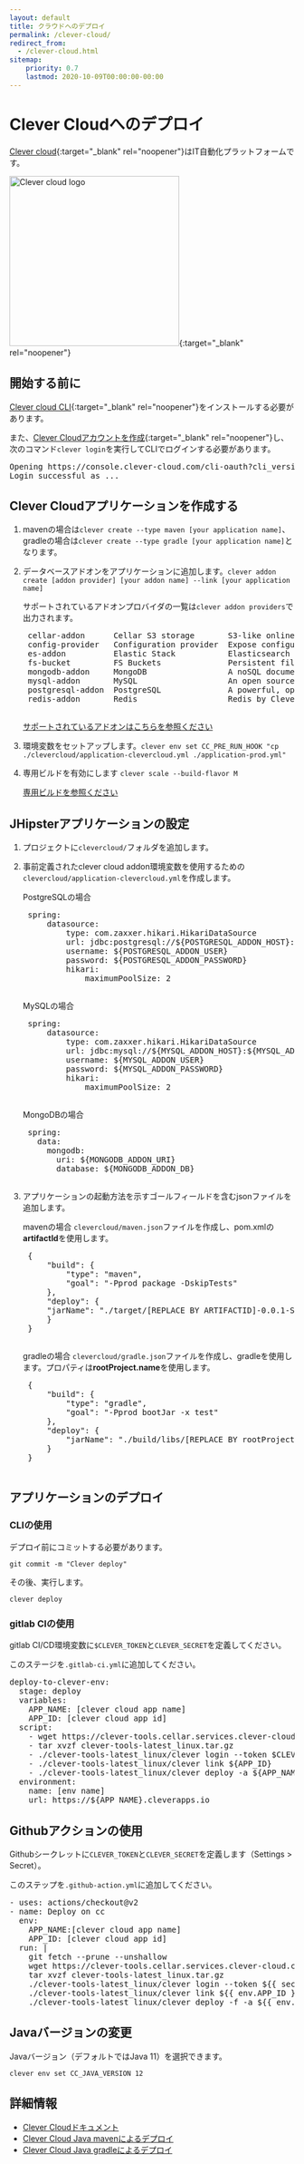 ```yaml
---
layout: default
title: クラウドへのデプロイ
permalink: /clever-cloud/
redirect_from:
  - /clever-cloud.html
sitemap:
    priority: 0.7
    lastmod: 2020-10-09T00:00:00-00:00
---
```


# Clever Cloudへのデプロイ
[Clever cloud](https://www.clever-cloud.com/){:target="_blank" rel="noopener"}はIT自動化プラットフォームです。

[<img src="{{ site.url }}/images/logo/logo_clever_cloud.png" alt="Clever cloud logo" width="300px" />](https://www.clever-cloud.com/){:target="_blank" rel="noopener"}

## 開始する前に

[Clever cloud CLI](https://www.clever-cloud.com/doc/clever-tools/getting_started/){:target="_blank" rel="noopener"}をインストールする必要があります。

また、[Clever Cloudアカウントを作成](https://api.clever-cloud.com/v2/sessions/signup){:target="_blank" rel="noopener"}し、次のコマンド`clever login`を実行してCLIでログインする必要があります。
<pre>
Opening https://console.clever-cloud.com/cli-oauth?cli_version=2.7.1&cli_token=XXX in your browser to log you in…
Login successful as ...
</pre>


## Clever Cloudアプリケーションを作成する

1. mavenの場合は`clever create --type maven [your application name]`、gradleの場合は`clever create --type gradle [your application name]`となります。

2. データベースアドオンをアプリケーションに追加します。`clever addon create [addon provider] [your addon name] --link [your application name]`

    サポートされているアドオンプロバイダの一覧は`clever addon providers`で出力されます。    
    <pre>
    cellar-addon      Cellar S3 storage       S3-like online file storage web service
    config-provider   Configuration provider  Expose configuration to your applications  (via environment variables)
    es-addon          Elastic Stack           Elasticsearch with Kibana and APM server as options
    fs-bucket         FS Buckets              Persistent file system for your application
    mongodb-addon     MongoDB                 A noSQL document-oriented database
    mysql-addon       MySQL                   An open source relational database management system
    postgresql-addon  PostgreSQL              A powerful, open source object-relational database system
    redis-addon       Redis                   Redis by Clever Cloud is an in-memory key-value data store, powered by Clever Cloud
    </pre>

    [サポートされているアドオンはこちらを参照ください](https://www.clever-cloud.com/doc/addons/clever-cloud-addons/#available-add-ons)

3. 環境変数をセットアップします。`clever env set CC_PRE_RUN_HOOK "cp ./clevercloud/application-clevercloud.yml ./application-prod.yml"`

4. 専用ビルドを有効にします `clever scale --build-flavor M`

    [専用ビルドを参照ください](https://www.clever-cloud.com/doc/admin-console/apps-management/#dedicated-build)


## JHipsterアプリケーションの設定
1. プロジェクトに`clevercloud/`フォルダを追加します。

2. 事前定義されたclever cloud addon環境変数を使用するための`clevercloud/application-clevercloud.yml`を作成します。

    PostgreSQLの場合
    <pre>
    spring:
        datasource:
            type: com.zaxxer.hikari.HikariDataSource        
            url: jdbc:postgresql://${POSTGRESQL_ADDON_HOST}:${POSTGRESQL_ADDON_PORT}/${POSTGRESQL_ADDON_DB}?useUnicode=true&characterEncoding=utf8&useSSL=false
            username: ${POSTGRESQL_ADDON_USER}
            password: ${POSTGRESQL_ADDON_PASSWORD}
            hikari:
                maximumPoolSize: 2
    </pre>

    MySQLの場合
    <pre>
    spring:
        datasource:
            type: com.zaxxer.hikari.HikariDataSource        
            url: jdbc:mysql://${MYSQL_ADDON_HOST}:${MYSQL_ADDON_PORT}/${MYSQL_ADDON_DB}?useUnicode=true&characterEncoding=utf8&useSSL=false
            username: ${MYSQL_ADDON_USER}
            password: ${MYSQL_ADDON_PASSWORD}
            hikari:
                maximumPoolSize: 2
    </pre>

    MongoDBの場合
    <pre>
    spring:
      data:
        mongodb:
          uri: ${MONGODB_ADDON_URI}
          database: ${MONGODB_ADDON_DB}
    </pre>



3. アプリケーションの起動方法を示すゴールフィールドを含むjsonファイルを追加します。

    mavenの場合
    `clevercloud/maven.json`ファイルを作成し、pom.xmlの**artifactId**を使用します。
    
    <pre>
    {
        "build": {
            "type": "maven",
            "goal": "-Pprod package -DskipTests"
        },
        "deploy": {
        "jarName": "./target/[REPLACE BY ARTIFACTID]-0.0.1-SNAPSHOT.jar"
        }
    }
    </pre>

    gradleの場合
    `clevercloud/gradle.json`ファイルを作成し、gradleを使用します。プロパティは**rootProject.name**を使用します。

    <pre>
    {
        "build": {
            "type": "gradle",
            "goal": "-Pprod bootJar -x test"
        },
        "deploy": {
            "jarName": "./build/libs/[REPLACE BY rootProject.name]-0.0.1-SNAPSHOT.jar"
        }
    }
    </pre>

## アプリケーションのデプロイ
### CLIの使用
デプロイ前にコミットする必要があります。

`git commit -m "Clever deploy"`

その後、実行します。

`clever deploy`

### gitlab CIの使用

gitlab CI/CD環境変数に`$CLEVER_TOKEN`と`CLEVER_SECRET`を定義してください。

このステージを`.gitlab-ci.yml`に追加してください。
<pre>
deploy-to-clever-env:
  stage: deploy
  variables:
    APP_NAME: [clever cloud app name]
    APP_ID: [clever cloud app id]
  script:
    - wget https://clever-tools.cellar.services.clever-cloud.com/releases/latest/clever-tools-latest_linux.tar.gz
    - tar xvzf clever-tools-latest_linux.tar.gz
    - ./clever-tools-latest_linux/clever login --token $CLEVER_TOKEN --secret $CLEVER_SECRET
    - ./clever-tools-latest_linux/clever link ${APP_ID}
    - ./clever-tools-latest_linux/clever deploy -a ${APP_NAME}
  environment:
    name: [env name]
    url: https://${APP_NAME}.cleverapps.io
</pre>

## Githubアクションの使用

Githubシークレットに`CLEVER_TOKEN`と`CLEVER_SECRET`を定義します（Settings > Secret）。

このステップを`.github-action.yml`に追加してください。
<pre>
- uses: actions/checkout@v2
- name: Deploy on cc
  env:
    APP_NAME:[clever cloud app name]
    APP_ID: [clever cloud app id]
  run: |
    git fetch --prune --unshallow
    wget https://clever-tools.cellar.services.clever-cloud.com/releases/latest/clever-tools-latest_linux.tar.gz
    tar xvzf clever-tools-latest_linux.tar.gz
    ./clever-tools-latest_linux/clever login --token ${{ secrets.CLEVER_TOKEN }} --secret ${{ secrets.CLEVER_SECRET }}
    ./clever-tools-latest_linux/clever link ${{ env.APP_ID }}
    ./clever-tools-latest_linux/clever deploy -f -a ${{ env.APP_NAME }}
</pre>

## Javaバージョンの変更

Javaバージョン（デフォルトではJava 11）を選択できます。
```
clever env set CC_JAVA_VERSION 12
```

## 詳細情報

*   [Clever Cloudドキュメント](https://www.clever-cloud.com/doc/)
*   [Clever Cloud Java mavenによるデプロイ](https://www.clever-cloud.com/doc/java/java-maven/)
*   [Clever Cloud Java gradleによるデプロイ](https://www.clever-cloud.com/doc/java/java-gradle/)
